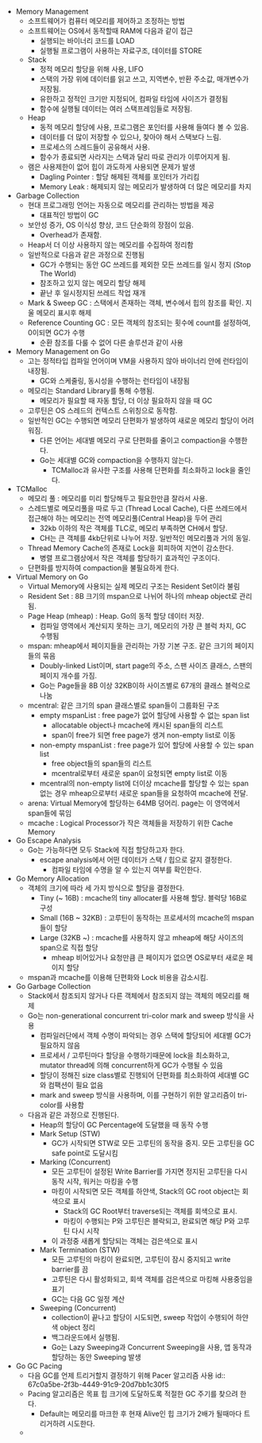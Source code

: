 - Memory Management
	- 소프트웨어가 컴퓨터 메모리를 제어하고 조정하는 방법
	- 소프트웨어는 OS에서 동작할때 RAM에 다음과 같이 접근
		- 실행되는 바이너리 코드를 LOAD
		- 실행될 프로그램이 사용하는 자료구조, 데이터를 STORE
	- Stack
		- 정적 메모리 할당을 위해 사용, LIFO
		- 스택의 가장 위에 데이터를 읽고 쓰고, 지역변수, 반환 주소값, 매개변수가 저장됨.
		- 유한하고 정적인 크기만 지정되어, 컴파일 타임에 사이즈가 결정됨
		- 함수에 실행될 데이터는 여러 스택프레임들로 저장됨.
	- Heap
		- 동적 메모리 할당에 사용, 프로그램은 포인터를 사용해 들여다 볼 수 있음.
		- 데이터를 더 많이 저장할 수 있으나, 찾아야 해서 스택보다 느림.
		- 프로세스의 스레드들이 공유해서 사용.
		- 함수가 종료되면 사라지는 스택과 달리 따로 관리가 이루어지게 됨.
	- 램은 사용제한이 없어 힙이 과도하게 사용되면 문제가 발생
		- Dagling Pointer : 할당 해제된 객체를 포인터가 가리킴
		- Memory Leak : 해제되지 않는 메모리가 발생하여 더 많은 메모리를 차지
- Garbage Collection
	- 현대 프로그래밍 언어는 자동으로 메모리를 관리하는 방법을 제공
		- 대표적인 방법이 GC
	- 보안성 증가, OS 이식성 향상, 코드 단순화의 장점이 있음.
		- Overhead가 존재함.
	- Heap서 더 이상 사용하지 않는 메모리를 수집하여 정리함
	- 일반적으로 다음과 같은 과정으로 진행됨
		- GC가 수행되는 동안 GC 쓰레드를 제외한 모든 쓰레드를 일시 정지 (Stop The World)
		- 참조하고 있지 않는 메모리 할당 해제
		- 끝난 후 일시정지된 쓰레드 작업 재개
	- Mark & Sweep GC : 스택에서 존재하는 객체, 변수에서 힙의 참조를 확인. 지울 메모리 표시후 해제
	- Reference Counting GC : 모든 객체의 참조되는 횟수에 count를 설정하여, 0이되면 GC가 수행
		- 순환 참조를 다룰 수 없어 다른 솔루션과 같이 사용
- Memory Management on Go
	- 고는 정적타입 컴파일 언어이며 VM을 사용하지 않아 바이너리 안에 런타임이 내장됨.
		- GC와 스케줄링, 동시성을 수행하는 런타임이 내장됨
	- 메모리는 Standard Library를 통해 수행됨.
		- 메모리가 필요할 때 자동 할당, 더 이상 필요하지 않을 때 GC
	- 고루틴은 OS 스레드의 컨텍스트 스위칭으로 동작함.
	- 일반적인 GC는 수행되면 메모리 단편화가 발생하여 새로운 메모리 할당이 어려워짐.
		- 다른 언어는 세대별 메모리 구로 단편화를 줄이고 compaction을 수행한다.
		- Go는 세대별 GC와 compaction을 수행하지 않는다.
			- TCMalloc과 유사한 구조를 사용해 단편화를 최소화하고 lock을 줄인다.
- TCMalloc
	- 메모리 풀 : 메모리를 미리 할당해두고 필요한만큼 잘라서 사용.
	- 스레드별로 메모리풀을 따로 두고 (Thread Local Cache), 다른 쓰레드에서 접근해야 하는 메모리는 전역 메모리풀(Central Heap)을 두어 관리
		- 32kb 이하의 작은 객체를 TLC로, 메모리 부족하면 CH에서 할당.
		- CH는 큰 객체를 4kb단위로 나누어 저장. 일반적인 메모리풀과 거의 동일.
	- Thread Memory Cache의 존재로 Lock을 회피하여 지연이 감소한다.
		- 병렬 프로그램상에서 작은 객체를 할당하기 효과적인 구조이다.
	- 단편화를 방지하여 compaction을 불필요하게 한다.
- Virtual Memory on Go
	- Virtual Memory에 사용되는 실제 메모리 구조는 Resident Set이라 불림
	- Resident Set : 8B 크기의 mspan으로 나뉘어 하나의 mheap object로 관리됨.
	- Page Heap (mheap) : Heap. Go의 동적 할당 데이터 저장.
		- 컴파일 영역에서 계산되지 못하는 크기, 메모리의 가장 큰 블럭 차지, GC 수행됨
	- mspan: mheap에서 페이지들을 관리하는 가장 기본 구조. 같은 크기의 페이지들의 묶음
		- Doubly-linked List이며, start page의 주소, 스팬 사이즈 클래스, 스팬의 페이지 개수를 가짐.
		- Go는 Page들을 8B 이상 32KB이하 사이즈별로 67개의 클래스 블럭으로 나눔
	- mcentral: 같은 크기의 span 클래스별로 span들이 그룹화된 구조
		- empty mspanList : free page가 없어 할당에 사용할 수 없는 span list
			- allocatable object나 mcache에 캐시된 span들의 리스트
			- span이 free가 되면 free page가 생겨 non-empty list로 이동
		- non-empty mspanList : free page가 있어 할당에 사용할 수 있는 span list
			- free object들의 span들의 리스트
			- mcentral로부터 새로운 span이 요청되면 empty list로 이동
		- mcentral의 non-empty list에 더이상 mcache를 할당할 수 있는 span 없는 경우 mheap으로부터 새로운 span들을 요청하여 mcache에 전달.
	- arena: Virtual Memory에 할당하는 64MB 덩어리. page는 이 영역에서 span들에 묶임
	- mcache : Logical Processor가 작은 객체들을 저장하기 위한 Cache Memory
- Go Escape Analysis
	- Go는 가능하다면 모두 Stack에 직접 할당하고자 한다.
		- escape analysis에서 어떤 데이터가 스택 / 힙으로 갈지 결정한다.
			- 컴파일 타임에 수명을 알 수 있는지 여부를 확인한다.
- Go Memory Allocation
	- 객체의 크기에 따라 세 가지 방식으로 할당을 결정한다.
		- Tiny (~ 16B) : mcache의 tiny allocater를 사용해 할당. 블럭당 16B로 구성
		- Small (16B ~ 32KB) : 고루틴이 동작하는 프로세서의 mcache의 mspan들이 할당
		- Large (32KB ~) : mcache를 사용하지 않고 mheap에 해당 사이즈의 span으로 직접 할당
			- mheap 비어있거나 요청만큼 큰 페이지가 없으면 OS로부터 새로운 페이지 할당
	- mspan과 mcache를 이용해 단편화와 Lock 비용을 감소시킴.
- Go Garbage Collection
	- Stack에서 참조되지 않거나 다른 객체에서 참조되지 않는 객체의 메모리를 해제
	- Go는 non-generational concurrent tri-color mark and sweep 방식을 사용
		- 컴파일러단에서 객체 수명이 파악되는 경우 스택에 할당되어 세대별 GC가 필요하지 않음
		- 프로세서 / 고루틴마다 할당을 수행하기때문에 lock을 최소화하고, mutator thread에 의해 concurrent하게 GC가 수행될 수 있음
		- 할당이 정해진 size class별로 진행되어 단편화를 최소화하여 세대별 GC와 컴팩션이 필요 없음
		- mark and sweep 방식을 사용하며, 이를 구현하기 위한 알고리즘이 tri-color를 사용함
	- 다음과 같은 과정으로 진행된다.
		- Heap의 할당이 GC Percentage에 도달했을 때 동작 수행
		- Mark Setup (STW)
			- GC가 시작되면 STW로 모든 고루틴의 동작을 중지. 모든 고루틴을 GC safe point로 도달시킴
		- Marking (Concurrent)
			- 모든 고루틴이 설정된 Write Barrier를 가지면 정지된 고루틴을 다시 동작 시작, 워커는 마킹을 수행
			- 마킹이 시작되면 모든 객체를 하얀색, Stack의 GC root object는 회색으로 표시
				- Stack의 GC Root부터 traverse되는 객체를 회색으로 표시.
				- 마킹이 수행되는 P와 고루틴은 블락되고, 완료되면 해당 P와 고루틴 다시 시작
			- 이 과정중 새롭게 할당되는 객체는 검은색으로 표시
		- Mark Termination (STW)
			- 모든 고루틴의 마킹이 완료되면, 고루틴이 잠시 중지되고 write barrier를 끔
			- 고루틴은 다시 활성화되고, 회색 객체를 검은색으로 마킹해 사용중임을 표기
			- GC는 다음 GC 일정 계산
		- Sweeping (Concurrent)
			- collection이 끝나고 할당이 시도되면, sweep 작업이 수행되어 하얀색 object 정리
			- 백그라운드에서 실행됨.
			- Go는 Lazy Sweeping과 Concurrent Sweeping을 사용, 앱 동작과 할당하는 동안 Sweeping 발생
- Go GC Pacing
	- 다음 GC를 언제 트리거할지 결정하기 위해 Pacer 알고리즘 사용
	  id:: 67c0a5be-2f3b-4449-91c9-20d7bb1c30f5
	- Pacing 알고리즘은 목표 힙 크기에 도달하도록 적절한 GC 주기를 찾으려 한다.
		- Default는 메모리를 마크한 후 현재 Alive인 힙 크기가 2배가 될때마다 트리거하려 시도한다.
	-